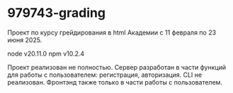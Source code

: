 # 979743-grading

Проект по курсу грейдирования в html Академии c 11 февраля по 23 июня 2025.

node v20.11.0
npm v10.2.4

Проект реализован не полностью.
Сервер разработан в части функций для работы с пользователем: регистрация, авторизация.
CLI не реализован.
Фронтэнд также только в части работы с пользователем.
